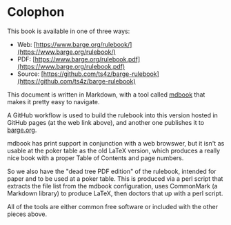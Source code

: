 Colophon
========

This book is available in one of three ways:

* Web: [https://www.barge.org/rulebook/](https://www.barge.org/rulebook/)
* PDF: [https://www.barge.org/rulebook.pdf](https://www.barge.org/rulebook.pdf)
* Source: [https://github.com/ts4z/barge-rulebook](https://github.com/ts4z/barge-rulebook)

This document is written in Markdown, with a tool called
[mdbook](https://rust-lang.github.io/mdBook/) that makes it pretty easy to
navigate.

A GitHub workflow is used to build the rulebook into this version hosted in
GitHub pages (at the web link above), and another one publishes it to
[barge.org](https://www.barge.org/).

mdbook has print support in conjunction with a web browswer, but it isn't as
usable at the poker table as the old LaTeX version, which produces a really
nice book with a proper Table of Contents and page numbers.

So we also have the "dead tree PDF edition" of the rulebook, intended for paper
and to be used at a poker table. This is produced via a perl script that
extracts the file list from the mdbook configuration, uses CommonMark (a
Markdown library) to produce LaTeX, then doctors that up with a perl script.

All of the tools are either common free software or included with the other
pieces above.
